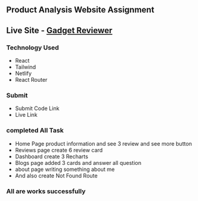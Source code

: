 ## Product Analysis Website Assignment 
## Live Site - [Gadget Reviewer](https://gadget-review-ph.netlify.app)

### Technology Used
* React
* Tailwind
* Netlify
* React Router 
### Submit
* Submit Code Link
* Live Link
### completed All Task
* Home Page product information and see 3 review and see more button
* Reviews page create 6 review card
* Dashboard create 3 Recharts 
* Blogs page added 3 cards and answer all question
* about page writing something about me 
* And also create Not Found Route

### All are works successfully